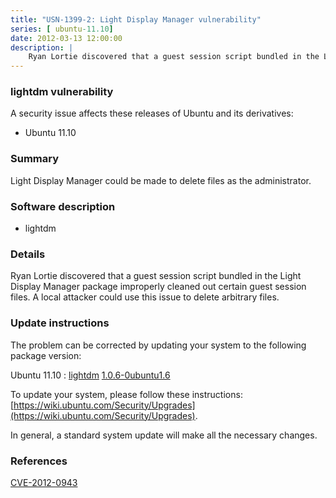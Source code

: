 ```yaml
---
title: "USN-1399-2: Light Display Manager vulnerability"
series: [ ubuntu-11.10]
date: 2012-03-13 12:00:00
description: |
    Ryan Lortie discovered that a guest session script bundled in the Light Display Manager package improperly cleaned out certain guest session files. A local attacker could use this issue to delete arbitrary files. 
--- 
```

 
 


### lightdm vulnerability

A security issue affects these releases of Ubuntu and its derivatives:

* Ubuntu 11.10

### Summary

Light Display Manager could be made to delete files as the administrator. 

### Software description

* lightdm 

### Details

Ryan Lortie discovered that a guest session script bundled in the Light Display Manager package improperly cleaned out certain guest session files. A local attacker could use this issue to delete arbitrary files. 

### Update instructions

The problem can be corrected by updating your system to the following package version:

Ubuntu 11.10
 : [lightdm](https://launchpad.net/ubuntu/+source/lightdm) <span> [1.0.6-0ubuntu1.6](https://launchpad.net/ubuntu/+source/lightdm/1.0.6-0ubuntu1.6) </span> 

To update your system, please follow these instructions: [https://wiki.ubuntu.com/Security/Upgrades](https://wiki.ubuntu.com/Security/Upgrades).

In general, a standard system update will make all the necessary changes. 

### References

 
 [CVE-2012-0943](http://people.ubuntu.com/~ubuntu-security/cve/CVE-2012-0943)
 

